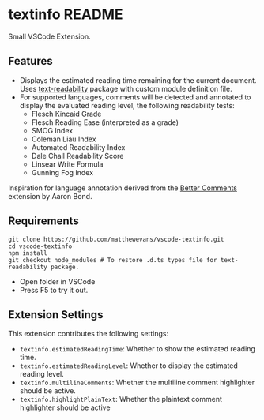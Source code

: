 # textinfo README

Small VSCode Extension.

## Features

- Displays the estimated reading time remaining for the current document. Uses [text-readability](https://github.com/clearnote01/readability) package with custom module definition file.
- For supported languages, comments will be detected and annotated to display the evaluated reading level, the following readability tests:
  - Flesch Kincaid Grade
  - Flesch Reading Ease (interpreted as a grade)
  - SMOG Index
  - Coleman Liau Index
  - Automated Readability Index
  - Dale Chall Readability Score
  - Linsear Write Formula
  - Gunning Fog Index

Inspiration for language annotation derived from the [Better Comments](https://github.com/aaron-bond/better-comments) extension by Aaron Bond.

## Requirements

~~~
git clone https://github.com/matthewevans/vscode-textinfo.git
cd vscode-textinfo
npm install
git checkout node_modules # To restore .d.ts types file for text-readability package.
~~~

* Open folder in VSCode
* Press F5 to try it out.

## Extension Settings

This extension contributes the following settings:

* `textinfo.estimatedReadingTime`: Whether to show the estimated reading time.
* `textinfo.estimatedReadingLevel`: Whether to display the estimated reading level.
* `textinfo.multilineComments`: Whether the multiline comment highlighter should be active.
* `textinfo.highlightPlainText`: Whether the plaintext comment highlighter should be active

